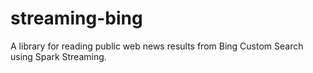 # streaming-bing
A library for reading public web news results from Bing Custom Search using Spark Streaming.
